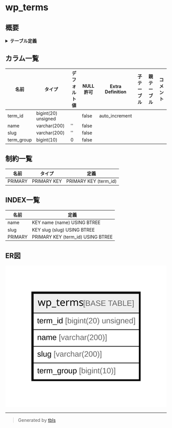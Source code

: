 # wp_terms

## 概要

<details>
<summary><strong>テーブル定義</strong></summary>

```sql
CREATE TABLE `wp_terms` (
  `term_id` bigint(20) unsigned NOT NULL AUTO_INCREMENT,
  `name` varchar(200) COLLATE utf8mb4_unicode_520_ci NOT NULL DEFAULT '',
  `slug` varchar(200) COLLATE utf8mb4_unicode_520_ci NOT NULL DEFAULT '',
  `term_group` bigint(10) NOT NULL DEFAULT 0,
  PRIMARY KEY (`term_id`),
  KEY `slug` (`slug`(191)),
  KEY `name` (`name`(191))
) ENGINE=InnoDB AUTO_INCREMENT=[Redacted by tbls] DEFAULT CHARSET=utf8mb4 COLLATE=utf8mb4_unicode_520_ci
```

</details>

## カラム一覧

| 名前         | タイプ                 | デフォルト値       | NULL許可   | Extra Definition | 子テーブル      | 親テーブル      | コメント     |
| ---------- | ------------------- | ------------ | -------- | ---------------- | ---------- | ---------- | -------- |
| term_id    | bigint(20) unsigned |              | false    | auto_increment   |            |            |          |
| name       | varchar(200)        | ''           | false    |                  |            |            |          |
| slug       | varchar(200)        | ''           | false    |                  |            |            |          |
| term_group | bigint(10)          | 0            | false    |                  |            |            |          |

## 制約一覧

| 名前      | タイプ         | 定義                    |
| ------- | ----------- | --------------------- |
| PRIMARY | PRIMARY KEY | PRIMARY KEY (term_id) |

## INDEX一覧

| 名前      | 定義                                |
| ------- | --------------------------------- |
| name    | KEY name (name) USING BTREE       |
| slug    | KEY slug (slug) USING BTREE       |
| PRIMARY | PRIMARY KEY (term_id) USING BTREE |

## ER図

![er](wp_terms.svg)

---

> Generated by [tbls](https://github.com/k1LoW/tbls)
